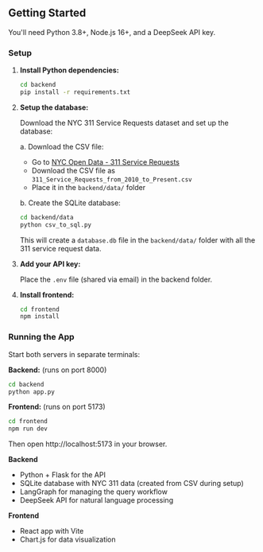 ## Getting Started

You'll need Python 3.8+, Node.js 16+, and a DeepSeek API key.

### Setup

1. **Install Python dependencies:**
   ```bash
   cd backend
   pip install -r requirements.txt
   ```

2. **Setup the database:**
   
   Download the NYC 311 Service Requests dataset and set up the database:
   
   a. Download the CSV file:
   - Go to [NYC Open Data - 311 Service Requests](https://www.kaggle.com/datasets/new-york-city/ny-311-service-requests)
   - Download the CSV file as `311_Service_Requests_from_2010_to_Present.csv`
   - Place it in the `backend/data/` folder
   
   b. Create the SQLite database:
   ```bash
   cd backend/data
   python csv_to_sql.py
   ```
   
   This will create a `database.db` file in the `backend/data/` folder with all the 311 service request data.

3. **Add your API key:**
   
   Place the `.env` file (shared via email) in the backend folder.

4. **Install frontend:**
   ```bash
   cd frontend
   npm install
   ```

### Running the App

Start both servers in separate terminals:

**Backend:** (runs on port 8000)
```bash
cd backend
python app.py
```

**Frontend:** (runs on port 5173)
```bash
cd frontend  
npm run dev
```

Then open http://localhost:5173 in your browser.


**Backend**
- Python + Flask for the API
- SQLite database with NYC 311 data (created from CSV during setup)
- LangGraph for managing the query workflow
- DeepSeek API for natural language processing

**Frontend**
- React app with Vite
- Chart.js for data visualization